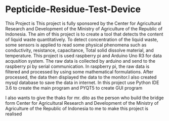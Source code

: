 # Pepticide-Residue-Test-Device
This Project is This project is fully sponsored by the Center for Agricultural Research and Development of the Ministry of Agriculture of the Republic of Indonesia. 
The aim of this project is to create a tool that detects the content of liquid waste quantitatively.
To detect concentration of the liquid waste, some sensors is applied to read some physical phenomena such as conductivity, resistance, capacitance, Total solid dissolve material, and temperature. 
This project is used raspberry pi and Arduino Uno R3 for data acqusition system. The raw data is collected by arduino and send to the raspberry pi by serial communication.
In raspberry pi, the raw data is filtered and processed by using some mathematical formulations. 
After processed, the data then displayed the data to the monitor.I also created mysql database to save the data in internet.
In this project use Python IDE 3.6 to create the main program and PYQT5 to create GUI program 

I also wants to give the thaks for mr. dito as the person who build the bridge form Center for Agricultural Research and Development of the Ministry of Agriculture of the Republic of Indonesia to me to make this project is realised

